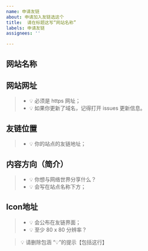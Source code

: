 ```yaml
---
name: 申请友链
about: 申请加入友链选这个
title:  请在标题这写“网站名称”
labels: 申请友链
assignees: ''

---
```


## 网站名称


## 网站网址
> - 💡 必须是 https 网址；
> - 💡 如果你更新了域名，记得打开 issues 更新信息。

## 友链位置
> - 💡 你的站点的友链地址；

## 内容方向（简介）
> - 💡 你想与网络世界分享什么？
> - 💡 会写在站点名称下方；

## Icon地址
> - 💡 会公布在友链界面；
> - 💡 至少 80 x 80 分辨率？


> 💡 请删除包涵 “💡”的提示【包括这行】
